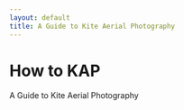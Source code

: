 ```yaml
---
layout: default
title: A Guide to Kite Aerial Photography
---
```


# How to KAP
A Guide to Kite Aerial Photography



